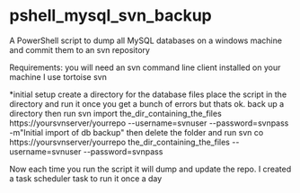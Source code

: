 # pshell_mysql_svn_backup
A PowerShell script to dump all MySQL databases on a windows machine and commit them to an svn repository

Requirements: you will need an svn command line client installed on your machine I use tortoise svn

*initial setup
create a directory for the database files
place the script in the directory and run it once 
you get a bunch of errors but thats ok.
back up a directory then run 
  svn import  the_dir_containing_the_files  https://yoursvnserver/yourrepo --username=svnuser  --password=svnpass -m"Initial import of db backup"
  then delete the folder and run 
   svn co https://yoursvnserver/yourrepo the_dir_containing_the_files --username=svnuser  --password=svnpass
  
Now each time you run the script it will dump and update the repo.
I created a task scheduler task to run it once a day



